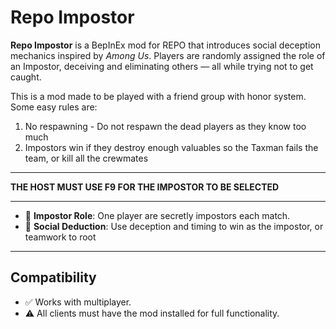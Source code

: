 # Repo Impostor

**Repo Impostor** is a BepInEx mod for REPO that introduces social deception mechanics inspired by *Among Us*. Players are randomly assigned the role of an Impostor, deceiving and eliminating others — all while trying not to get caught.

This is a mod made to be played with a friend group with honor system. Some easy rules are:

1. No respawning - Do not respawn the dead players as they know too much
2. Impostors win if they destroy enough valuables so the Taxman fails the team, or kill all the crewmates

---
**THE HOST MUST USE F9 FOR THE IMPOSTOR TO BE SELECTED**

---
- 🔪 **Impostor Role**: One player are secretly impostors each match.
- 🧠 **Social Deduction**: Use deception and timing to win as the impostor, or teamwork to root
---


## Compatibility

- ✅ Works with multiplayer.
- ⚠️ All clients must have the mod installed for full functionality.
